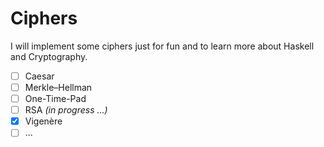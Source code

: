 # Ciphers

I will implement some ciphers just for fun and to learn more about Haskell and Cryptography.

- [ ] Caesar
- [ ] Merkle–Hellman
- [ ] One-Time-Pad
- [ ] RSA *(in progress ...)*
- [x] Vigenère
- [ ] ...
